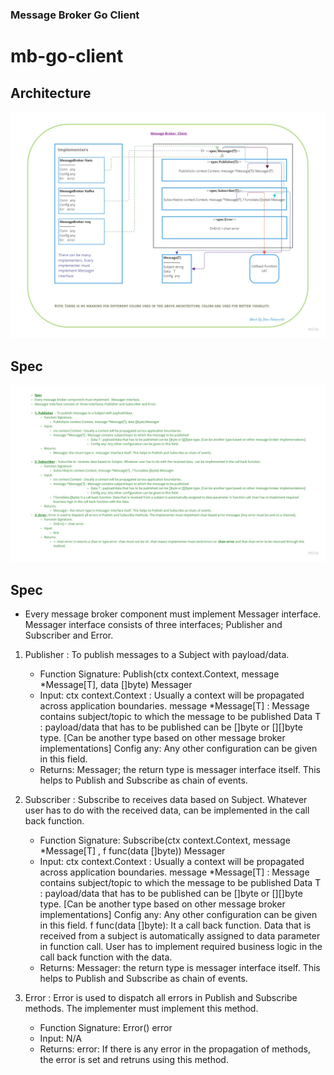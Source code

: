 ### Message Broker Go Client
# mb-go-client

## Architecture 
<img src="docs/arch.jpg">

## Spec
<img src="docs/explain.jpg">

## Spec

- Every message broker component must implement Messager interface.
Messager interface consists of three interfaces; Publisher and Subscriber and Error.

1. Publisher   : To publish messages to a Subject with payload/data.
    - Function Signature:
        Publish(ctx context.Context, message *Message[T], data []byte) Messager
    - Input:
        ctx context.Context : Usually a context will be propagated across application boundaries.
        message *Message[T] : Message contains subject/topic to which the message to be published
        Data T : payload/data that has to be published can be []byte or [][]byte type. [Can be another type based on other message broker implementations]
        Config any: Any other configuration can be given in this field.
    - Returns:
        Messager; the return type is  messager interface itself. This helps to Publish and Subscribe as chain of events.

2. Subscriber :  Subscribe to  receives data based on Subject. Whatever user has to do with the received data,  can be implemented in the call back function.
    - Function Signature:
        Subscribe(ctx context.Context, message *Message[T] , f func(data []byte)) Messager
    - Input:
        ctx context.Context : Usually a context will be propagated across application boundaries.
        message *Message[T] : Message contains subject/topic to which the message to be published
        Data T : payload/data that has to be published can be []byte or [][]byte type. [Can be another type based on other message broker implementations]
        Config any: Any other configuration can be given in this field.
        f func(data []byte): It a call back function. Data that is received from a subject is automatically assigned to data parameter in function call. User has to implement required business logic in the call back function with the data.
    - Returns:
        Messager:  the return type is messager interface itself. This helps to Publish and Subscribe as chain of events.

3. Error : Error is used to dispatch all errors in Publish and Subscribe methods. The implementer must implement this method.
    - Function Signature:
        Error() error
    - Input:
        N/A
    - Returns:
        error: If there is any error in the propagation of methods, the error is set and retruns using this method.